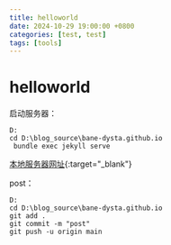 ```yaml
---
title: helloworld
date: 2024-10-29 19:00:00 +0800
categories: [test, test]
tags: [tools]     
---
```

# helloworld

启动服务器：
```
D:
cd D:\blog_source\bane-dysta.github.io
 bundle exec jekyll serve
```

[本地服务器网址](http://127.0.0.1:4000/){:target="_blank"}

post：
```
D:
cd D:\blog_source\bane-dysta.github.io
git add . 
git commit -m "post" 
git push -u origin main
```


